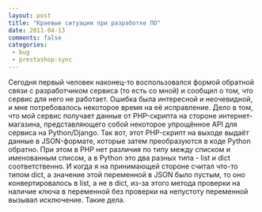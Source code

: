 ```yaml
---
layout: post
title: "Краевые ситуации при разработке ПО"
date: 2011-04-13
comments: false
categories:
 - bug
 - prestashop-sync
---
```



Сегодня первый человек наконец-то воспользовался формой обратной связи с  разработчиком сервиса (то есть со мной) и сообщил о том, что сервис для  него не работает.
Ошибка была интересной и неочевидной, и мне потребовалось некоторое время на её исправление.
Дело  в том, что мой сервис получает данные от PHP-скрипта на стороне  интернет-магазина, представляющего собой некоторое упрощённое API для  сервиса на Python/Django.
Так вот, этот PHP-скрипт на выходе выдаёт  данные в JSON-формате, которые затем преобразуются в коде Python  обратно. При этом в PHP нет различия по типу между списком и именованным  списом, а в Python это два разных типа - list и dict соответственно. И  когда я на принимающей стороне считал что-то типом dict, а значение этой  переменной в JSON было пустым, то оно конвертировалось в list, а не в  dict, из-за этого метода проверки на наличие ключа в переменной без  проверки на непустоту переменной вызывал исключение.
Такие дела.
